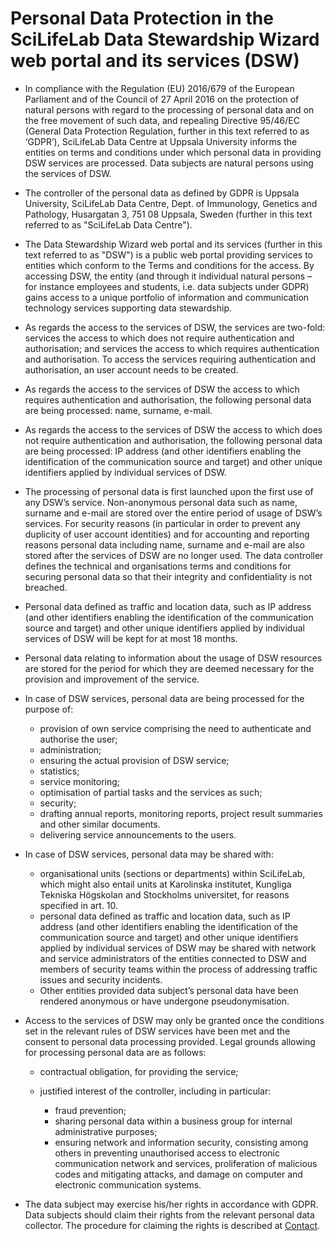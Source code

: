 # Personal Data Protection in the SciLifeLab Data Stewardship Wizard web portal and its services (DSW)

* In compliance with the Regulation (EU) 2016/679 of the European Parliament and of the Council of 27 April 2016 on the protection of natural persons with regard to the processing of personal data and on the free movement of such data, and repealing Directive 95/46/EC (General Data Protection Regulation, further in this text referred to as ‘GDPR’), SciLifeLab Data Centre at Uppsala University informs the entities on terms and conditions under which personal data in providing DSW services are processed. Data subjects are natural persons using the services of DSW.

* The controller of the personal data as defined by GDPR is Uppsala University, SciLifeLab Data Centre, Dept. of Immunology, Genetics and Pathology, Husargatan 3, 751 08 Uppsala, Sweden (further in this text referred to as "SciLifeLab Data Centre").

* The Data Stewardship Wizard web portal and its services (further in this text referred to as "DSW") is a public web portal providing services to entities which conform to the Terms and conditions for the access. By accessing DSW, the entity (and through it individual natural persons – for instance employees and students, i.e. data subjects under GDPR) gains access to a unique portfolio of information and communication technology services supporting data stewardship.

* As regards the access to the services of DSW, the services are two-fold: services the access to which does not require authentication and authorisation; and services the access to which requires authentication and authorisation. To access the services requiring authentication and authorisation, an user account needs to be created.

* As regards the access to the services of DSW the access to which requires authentication and authorisation, the following personal data are being processed: name, surname, e-mail.

* As regards the access to the services of DSW the access to which does not require authentication and authorisation, the following personal data are being processed: IP address (and other identifiers enabling the identification of the communication source and target) and other unique identifiers applied by individual services of DSW.

* The processing of personal data is first launched upon the first use of any DSW’s service. Non-anonymous personal data such as name, surname and e-mail are stored over the entire period of usage of DSW’s services. For security reasons (in particular in order to prevent any duplicity of user account identities) and for accounting and reporting reasons personal data including name, surname and e-mail are also stored after the services of DSW are no longer used. The data controller defines the technical and organisations terms and conditions for securing personal data so that their integrity and confidentiality is not breached.

* Personal data defined as traffic and location data, such as IP address (and other identifiers enabling the identification of the communication source and target) and other unique identifiers applied by individual services of DSW will be kept for at most 18 months.

* Personal data relating to information about the usage of DSW resources are stored for the period for which they are deemed necessary for the provision and improvement of the service.

* In case of DSW services, personal data are being processed for the purpose of:

    * provision of own service comprising the need to authenticate and authorise the user;
    * administration;
    * ensuring the actual provision of DSW service;
    * statistics;
    * service monitoring;
    * optimisation of partial tasks and the services as such;
    * security;
    * drafting annual reports, monitoring reports, project result summaries and other similar documents. 
    * delivering service announcements to the users.

* In case of DSW services, personal data may be shared with:

    * organisational units (sections or departments) within SciLifeLab, which might also entail units at Karolinska institutet, Kungliga Tekniska Högskolan and Stockholms universitet, for reasons specified in art. 10.
    * personal data defined as traffic and location data, such as IP address (and other identifiers enabling the identification of the communication source and target) and other unique identifiers applied by individual services of DSW may be shared with network and service administrators of the entities connected to DSW and members of security teams within the process of addressing traffic issues and security incidents.
    * Other entities provided data subject’s personal data have been rendered anonymous or have undergone pseudonymisation.

* Access to the services of DSW may only be granted once the conditions set in the relevant rules of DSW services have been met and the consent to personal data processing provided. Legal grounds allowing for processing personal data are as follows:

    * contractual obligation, for providing the service;
    * justified interest of the controller, including in particular:

        * fraud prevention;
        * sharing personal data within a business group for internal administrative purposes;
        * ensuring network and information security, consisting among others in preventing unauthorised access to electronic communication network and services, proliferation of malicious codes and mitigating attacks, and damage on computer and electronic communication systems.

* The data subject may exercise his/her rights in accordance with GDPR. Data subjects should claim their rights from the relevant personal data collector. The procedure for claiming the rights is described at [Contact](/contact/).
